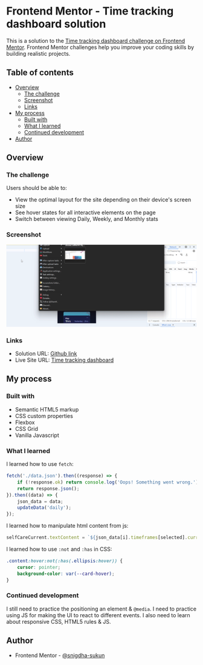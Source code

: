 # Frontend Mentor - Time tracking dashboard solution

This is a solution to the [Time tracking dashboard challenge on Frontend Mentor](https://www.frontendmentor.io/challenges/time-tracking-dashboard-UIQ7167Jw). Frontend Mentor challenges help you improve your coding skills by building realistic projects.

## Table of contents

- [Overview](#overview)
  - [The challenge](#the-challenge)
  - [Screenshot](#screenshot)
  - [Links](#links)
- [My process](#my-process)
  - [Built with](#built-with)
  - [What I learned](#what-i-learned)
  - [Continued development](#continued-development)
- [Author](#author)

## Overview

### The challenge

Users should be able to:

- View the optimal layout for the site depending on their device's screen size
- See hover states for all interactive elements on the page
- Switch between viewing Daily, Weekly, and Monthly stats

### Screenshot

![](./screenshot.gif)

### Links

- Solution URL: [Github link](https://github.com/snigdha-sukun/time-tracking-dashboard)
- Live Site URL: [Time tracking dashboard](https://time-tracking-dashboard-seven-gules.vercel.app/)

## My process

### Built with

- Semantic HTML5 markup
- CSS custom properties
- Flexbox
- CSS Grid
- Vanilla Javascript

### What I learned

I learned how to use `fetch`:

```js
fetch('./data.json').then((response) => {
    if (!response.ok) return console.log('Oops! Something went wrong.');
    return response.json();
}).then((data) => {
    json_data = data;
    updateData('daily');
});
```

I learned how to manipulate html content from js:

```js
selfCareCurrent.textContent = `${json_data[i].timeframes[selected].current}hrs`;
```

I learned how to use `:not` and `:has` in CSS:

```css
.content:hover:not(:has(.ellipsis:hover)) {
    cursor: pointer;
    background-color: var(--card-hover);
}
```

### Continued development

I still need to practice the positioning an element & `@media`. I need to practice using JS for making the UI to react to different events. I also need to learn about responsive CSS, HTML5 rules & JS.

## Author

- Frontend Mentor - [@snigdha-sukun](https://www.frontendmentor.io/profile/snigdha-sukun)
